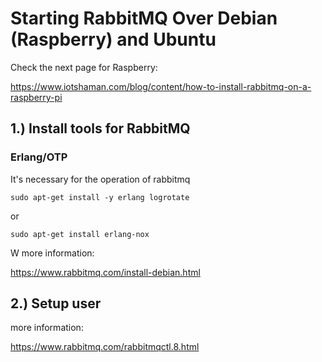 # Starting RabbitMQ Over Debian (Raspberry) and Ubuntu

Check the next page for Raspberry:

https://www.iotshaman.com/blog/content/how-to-install-rabbitmq-on-a-raspberry-pi

## 1.) Install tools for RabbitMQ

  ### Erlang/OTP

It's necessary for the operation of rabbitmq

```
sudo apt-get install -y erlang logrotate
```
or
```
sudo apt-get install erlang-nox
```

W
 more information:
 
 https://www.rabbitmq.com/install-debian.html





## 2.) Setup user 

more information:

https://www.rabbitmq.com/rabbitmqctl.8.html












